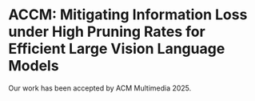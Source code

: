 # ACCM: Mitigating Information Loss under High Pruning Rates for Efficient Large Vision Language Models

Our work has been accepted by ACM Multimedia 2025.
